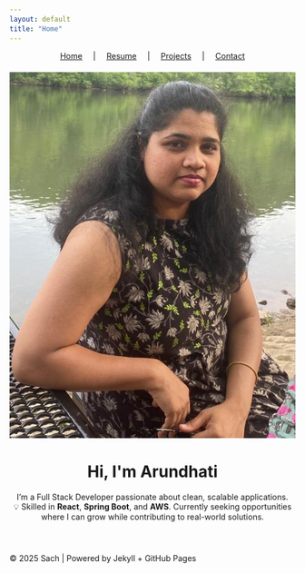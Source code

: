 ```yaml
---
layout: default
title: "Home"
---
```

<nav style="text-align: center; margin-bottom: 20px;">
  <a href="/" style="margin: 0 15px;">Home</a> |
  <a href="/resume" style="margin: 0 15px;">Resume</a> |
  <a href="/projects" style="margin: 0 15px;">Projects</a> |
  <a href="/contact" style="margin: 0 15px;">Contact</a>
</nav>

<header>
  <img src="/assets/images/aruprofile.jpg" alt="Profile Picture" class="profile-img" />
  <h1>Hi, I'm Arundhati</h1>
  <p>I’m a Full Stack Developer passionate about clean, scalable applications.<br>
  💡 Skilled in <strong>React</strong>, <strong>Spring Boot</strong>, and <strong>AWS</strong>.
  Currently seeking opportunities where I can grow while contributing to real-world solutions.
</p>
</header>

<footer>
  <p>© 2025 Sach | Powered by Jekyll + GitHub Pages</p>
</footer>

